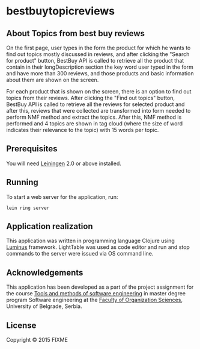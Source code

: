 # bestbuytopicreviews

## About Topics from best buy reviews

On the first page, user types in the form the product for which he wants to find out topics mostly discussed in reviews, and after clicking the "Search for product" button, BestBuy API is called to retrieve all the product that contain in their longDescription section the key word user typed in the form and have more than 300 reviews, and those products and basic information about them are shown on the screen.

For each product that is shown on the screen, there is an option to find out topics from their reviews. After clicking the "Find out topics" button, BestBuy API is called to retrieve all the reviews for selected product and after this, reviews that were collected are transformed into form needed to perform NMF method and extract the topics. After this, NMF method is performed and 4 topics are shown in tag cloud (where the size of word indicates their relevance to the topic) with 15 words per topic.

## Prerequisites

You will need [Leiningen][1] 2.0 or above installed.

[1]: https://github.com/technomancy/leiningen

## Running

To start a web server for the application, run:

    lein ring server

## Application realization

This application was written in programming language Clojure using [Luminus](http://www.luminusweb.net/) framework. LightTable was used as code editor and run and stop commands to the server were issued via OS command line.

## Acknowledgements

This application has been developed as a part of the project assignment for the course [Tools and methods of software engineering](http://ai.fon.bg.ac.rs/master/alati-i-metode-softverskog-inzenjerstva/) in master degree program Software engineering at the [Faculty of Organization Sciences](http://www.fon.bg.ac.rs/), University of Belgrade, Serbia.

## License

Copyright © 2015 FIXME
